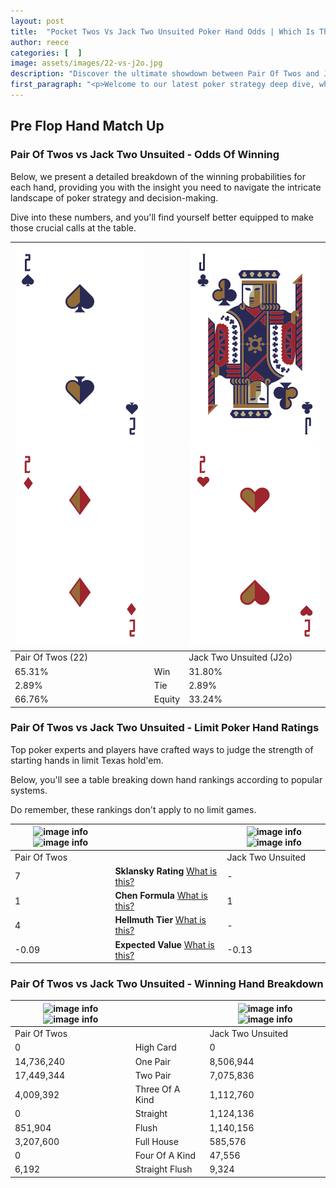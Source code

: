 ```yaml
---
layout: post
title:  "Pocket Twos Vs Jack Two Unsuited Poker Hand Odds | Which Is The Better Hand In Poker? A Complete Guide"
author: reece
categories: [  ]
image: assets/images/22-vs-j2o.jpg
description: "Discover the ultimate showdown between Pair Of Twos and Jack Two Unsuited in poker! Uncover the odds, strategies, and scenarios where one hand triumphs over the other. Get ready to up your poker game with this thrilling analysis."
first_paragraph: "<p>Welcome to our latest poker strategy deep dive, where we're pitting two distinct hands against each other in a high-stakes showdown: Pair Of Twos vs Jack Two Unsuited.</p><p>In the dynamic world of poker, every decision counts, and knowing which hand holds the upper hand is key to your success at the table.</p><p>In this article, we'll dissect these two hands, explore the scenarios where one dominates the other, and equip you with the knowledge to make strategic choices that can tip the odds in your favor.</p><p>Get ready to unravel the intriguing dynamics of these poker hands and elevate your game to new heights.</p>"
---
```




[comment]: # (sp0)

## Pre Flop Hand Match Up

<div class="table hand-ratings" markdown="1"> 



### Pair Of Twos vs Jack Two Unsuited - Odds Of Winning

Below, we present a detailed breakdown of the winning probabilities for each hand, providing you with the insight you need to navigate the intricate landscape of poker strategy and decision-making. 

Dive into these numbers, and you'll find yourself better equipped to make those crucial calls at the table.


    
| ![image info](assets/images/hand1/2.png) ![image info](assets/images/hand1/2o.png) |  | ![image info](assets/images/hand2/j.png) ![image info](assets/images/hand2/2o.png) |
| -------- | -------- | -------- |
| Pair Of Twos (22) |  | Jack Two Unsuited (J2o) |
| 65.31% | Win | 31.80% |
| 2.89% | Tie | 2.89% |
| 66.76% | Equity | 33.24% |




[comment]: # (sp1)



### Pair Of Twos vs Jack Two Unsuited - Limit Poker Hand Ratings

Top poker experts and players have crafted ways to judge the strength of starting hands in limit Texas hold'em. 

Below, you'll see a table breaking down hand rankings according to popular systems. 

Do remember, these rankings don't apply to no limit games.


    
| ![image info](https://www.riverpairs.com/assets/images/hand1/2.png) ![image info](https://www.riverpairs.com/assets/images/hand1/2o.png) |  | ![image info](https://www.riverpairs.com/assets/images/hand2/j.png) ![image info](https://www.riverpairs.com/assets/images/hand2/2o.png) |
| -------- | -------- | -------- |
| Pair Of Twos |  | Jack Two Unsuited |
| 7 | **Sklansky Rating** [What is this?](/sklansky-rating-explained) | - |
| 1 | **Chen Formula** [What is this?](/chen-formula-explained) | 1 |
| 4 | **Hellmuth Tier** [What is this?](/Hellmuth-tier-explained) | - |
| -0.09 | **Expected Value** [What is this?](/expected-value-explained) | -0.13 |




[comment]: # (sp2)



### Pair Of Twos vs Jack Two Unsuited - Winning Hand Breakdown


    
| ![image info](https://www.riverpairs.com/assets/images/hand1/2.png) ![image info](https://www.riverpairs.com/assets/images/hand1/2o.png) |  | ![image info](https://www.riverpairs.com/assets/images/hand2/j.png) ![image info](https://www.riverpairs.com/assets/images/hand2/2o.png) |
| -------- | -------- | -------- |
| Pair Of Twos |  | Jack Two Unsuited |
| 0 | High Card | 0 |
| 14,736,240 | One Pair | 8,506,944 |
| 17,449,344 | Two Pair | 7,075,836 |
| 4,009,392 | Three Of A Kind | 1,112,760 |
| 0 | Straight | 1,124,136 |
| 851,904 | Flush | 1,140,156 |
| 3,207,600 | Full House | 585,576 |
| 0 | Four Of A Kind | 47,556 |
| 6,192 | Straight Flush | 9,324 |




[comment]: # (sp3)



</div>

[comment]: # (sp4)



[comment]: # (sp5)

